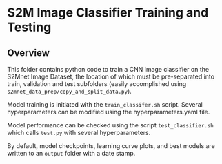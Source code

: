 # S2M Image Classifier Training and Testing

## Overview

This folder contains python code to train a CNN image classifier on the S2Mnet Image Dataset, the location of which must be pre-separated into train, validation and test subfolders (easily accomplished using `s2mnet_data_prep/copy_and_split_data.py`).

Model training is initiated with the `train_classifer.sh` script. Several hyperparameters can be modified using the hyperparameters.yaml file.

Model performance can be checked using the script `test_classifier.sh` which calls `test.py` with several hyperparameters.

By default, model checkpoints, learning curve plots, and best models are written to an `output` folder with a date stamp.
